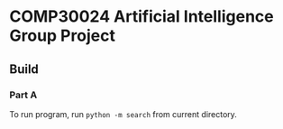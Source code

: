 # COMP30024 Artificial Intelligence Group Project

## Build
### Part A
To run program, run `python -m search` from current directory.